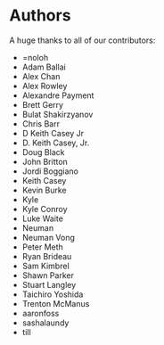 Authors
=======

A huge thanks to all of our contributors:


- =noloh 
- Adam Ballai 
- Alex Chan
- Alex Rowley
- Alexandre Payment
- Brett Gerry
- Bulat Shakirzyanov 
- Chris Barr 
- D Keith Casey Jr 
- D. Keith Casey, Jr. 
- Doug Black 
- John Britton 
- Jordi Boggiano 
- Keith Casey 
- Kevin Burke 
- Kyle 
- Kyle Conroy 
- Luke Waite 
- Neuman 
- Neuman Vong 
- Peter Meth 
- Ryan Brideau 
- Sam Kimbrel 
- Shawn Parker 
- Stuart Langley 
- Taichiro Yoshida 
- Trenton McManus 
- aaronfoss 
- sashalaundy 
- till 

